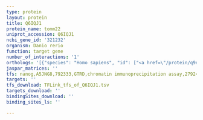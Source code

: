 ```yaml
---
type: protein
layout: protein
title: Q6IQJ1
protein_name: tomm22
uniprot_accession: Q6IQJ1
ncbi_gene_id: '321232'
organism: Danio rerio
function: target gene
number_of_interactions: '1'
orthologs: '[{"species": "Homo sapiens", "id": ["<a href=\"/protein/q9ns69\">Q9NS69</a>"]}, {"species": "Mus musculus", "id": ["<a href=\"/protein/q9cpq3\">Q9CPQ3</a>"]}, {"species": "Rattus norvegicus", "id": ["<a href=\"/protein/q75q41\">Q75Q41</a>"]}, {"species": "Drosophila melanogaster", "id": ["<a href=\"/protein/q9i7t5\">Q9I7T5</a>"]}, {"species": "Caenorhabditis elegans", "id": ["O17287"]}]'
jaspar_matrices: ''
tfs: nanog,A5JNG8,792333,GTRD,chromatin immunoprecipitation assay,27924024%5Buid%5D,No
targets: ''
tfs_download: TFLink_tfs_of_Q6IQJ1.tsv
targets_download: ''
bindingSites_download: ''
binding_sites_ls: ''

---
```

